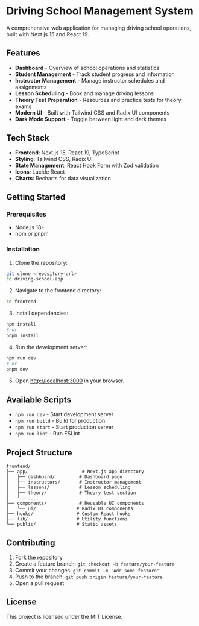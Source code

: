 # Driving School Management System

A comprehensive web application for managing driving school operations, built with Next.js 15 and React 19.

## Features

- **Dashboard** - Overview of school operations and statistics
- **Student Management** - Track student progress and information
- **Instructor Management** - Manage instructor schedules and assignments
- **Lesson Scheduling** - Book and manage driving lessons
- **Theory Test Preparation** - Resources and practice tests for theory exams
- **Modern UI** - Built with Tailwind CSS and Radix UI components
- **Dark Mode Support** - Toggle between light and dark themes

## Tech Stack

- **Frontend**: Next.js 15, React 19, TypeScript
- **Styling**: Tailwind CSS, Radix UI
- **State Management**: React Hook Form with Zod validation
- **Icons**: Lucide React
- **Charts**: Recharts for data visualization

## Getting Started

### Prerequisites

- Node.js 18+ 
- npm or pnpm

### Installation

1. Clone the repository:
```bash
git clone <repository-url>
cd driving-school-app
```

2. Navigate to the frontend directory:
```bash
cd frontend
```

3. Install dependencies:
```bash
npm install
# or
pnpm install
```

4. Run the development server:
```bash
npm run dev
# or
pnpm dev
```

5. Open [http://localhost:3000](http://localhost:3000) in your browser.

## Available Scripts

- `npm run dev` - Start development server
- `npm run build` - Build for production
- `npm run start` - Start production server
- `npm run lint` - Run ESLint

## Project Structure

```
frontend/
├── app/                    # Next.js app directory
│   ├── dashboard/         # Dashboard page
│   ├── instructors/       # Instructor management
│   ├── lessons/           # Lesson scheduling
│   ├── theory/            # Theory test section
│   └── ...
├── components/            # Reusable UI components
│   └── ui/               # Radix UI components
├── hooks/                # Custom React hooks
├── lib/                  # Utility functions
└── public/               # Static assets
```

## Contributing

1. Fork the repository
2. Create a feature branch: `git checkout -b feature/your-feature`
3. Commit your changes: `git commit -m 'Add some feature'`
4. Push to the branch: `git push origin feature/your-feature`
5. Open a pull request

## License

This project is licensed under the MIT License.
